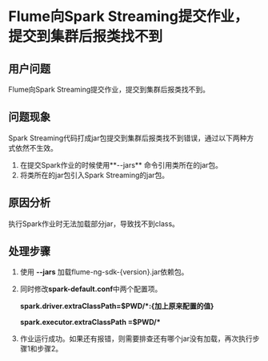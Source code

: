 # Flume向Spark Streaming提交作业，提交到集群后报类找不到<a name="ZH-CN_TOPIC_0169495350"></a>

## 用户问题<a name="zh-cn_topic_0135447910_section18305143583116"></a>

Flume向Spark Streaming提交作业，提交到集群后报类找不到。

## 问题现象<a name="zh-cn_topic_0135447910_section117424454313"></a>

Spark Streaming代码打成jar包提交到集群后报类找不到错误，通过以下两种方式依然不生效。

1.  在提交Spark作业的时候使用**--jars**  命令引用类所在的jar包。
2.  将类所在的jar包引入Spark Streaming的jar包。

## 原因分析<a name="zh-cn_topic_0135447910_section1237061220324"></a>

执行Spark作业时无法加载部分jar，导致找不到class。

## 处理步骤<a name="zh-cn_topic_0135447910_section520813413313"></a>

1.  使用  **--jars**  加载flume-ng-sdk-\{version\}.jar依赖包。
2.  同时修改**spark-default.conf**中两个配置项。

    **spark.driver.extraClassPath=$PWD/\*:\{加上原来配置的值\}**

    **spark.executor.extraClassPath =$PWD/\***

3.  作业运行成功。如果还有报错，则需要排查还有哪个jar没有加载，再次执行步骤1和步骤2。

